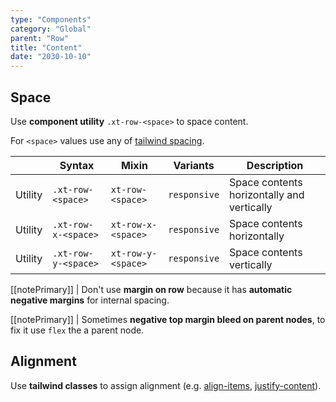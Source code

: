 ```yaml
---
type: "Components"
category: "Global"
parent: "Row"
title: "Content"
date: "2030-10-10"
---
```


## Space

Use **component utility** `.xt-row-<space>` to space content.

For `<space>` values use any of [tailwind spacing](https://tailwindcss.com/docs/customizing-spacing).

<div class="xt-overflow-sub overflow-y-hidden overflow-x-scroll my-5 xt-my-auto w-full">

|                      | Syntax                          | Mixin            | Variants               | Description                   |
| ----------------------- | ---------------------------- | -----------------| ----------------------------- |----------------------------- |
| Utility                  | `.xt-row-<space>`       | `xt-row-<space>`                | `responsive`                | Space contents horizontally and vertically            |
| Utility                  | `.xt-row-x-<space>`       | `xt-row-x-<space>`                | `responsive`                | Space contents horizontally            |
| Utility                  | `.xt-row-y-<space>`       | `xt-row-y-<space>`                | `responsive`                | Space contents vertically            |

</div>

[[notePrimary]]
| Don't use **margin on row** because it has **automatic negative margins** for internal spacing.

[[notePrimary]]
| Sometimes **negative top margin bleed on parent nodes**, to fix it use `flex` the a parent node.

<demo>
  <demoinline src="demos/components/row/space-px">
  </demoinline>
  <demoinline src="demos/components/row/space-1">
  </demoinline>
  <demoinline src="demos/components/row/space-2">
  </demoinline>
  <demoinline src="demos/components/row/space-3">
  </demoinline>
  <demoinline src="demos/components/row/space-4">
  </demoinline>
</demo>

## Alignment

Use **tailwind classes** to assign alignment (e.g. [align-items](https://tailwindcss.com/docs/align-items), [justify-content](https://tailwindcss.com/docs/justify-content)).

<demo>
  <demoinline src="demos/components/row/alignment">
  </demoinline>
</demo>
